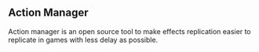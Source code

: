 ## Action Manager

Action manager is an open source tool to make effects replication easier to replicate in games with less delay as possible.